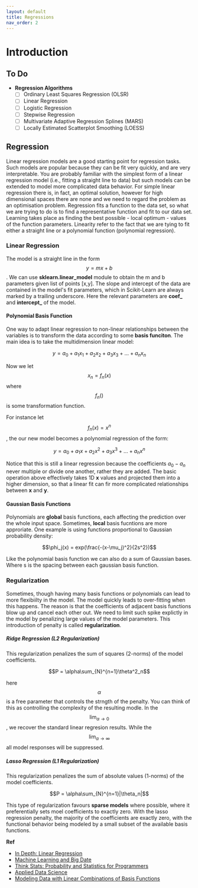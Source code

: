 ```yaml
---
layout: default
title: Regressions
nav_order: 2
---
```


# Introduction

## To Do
- **Regression Algorithms**
	- [ ] Ordinary Least Squares Regression (OLSR)
	- [ ] Linear Regression
	- [ ] Logistic Regression
	- [ ] Stepwise Regression
	- [ ] Multivariate Adaptive Regression Splines (MARS)
	- [ ] Locally Estimated Scatterplot Smoothing (LOESS)

## Regression
Linear regression models are a good starting point for regression tasks. Such models are popular because they can be fit very quickly, and are very interpretable. You are probably familiar with the simplest form of a linear regression model (i.e., fitting a straight line to data) but such models can be extended to model more complicated data behavior.  For simple linear regression there is, in fact, an optimal solution, however for high dimensional spaces there are none and we need to regard the problem as an optimisation problem. Regression fits a function to the data set, so what we are trying to do is to find a representative function and fit to our data set. Learning takes place as finding the best possible - local optimum - values of the function parameters. Linearity refer to the fact that we are tying to fit either a straight line or a polynomial function (polynomial regression).

### Linear Regression
The model is a straight line in the form $$y=mx+b$$.  We can use **sklearn.linear_model** module to obtain the m and b parameters given list of points [x,y].  The slope and intercept of the data are contained in the model's fit parameters, which in Scikit-Learn are always marked by a trailing underscore. Here the relevant parameters are **coef_** and **intercept_** of the model.

#### Polynomial Basis Function 
One way to adapt linear regression to non-linear relationships between the variables is to transform the data according to some **basis funciton**.  The main idea is to take the multidimension linear model:

$$y=a_0+a_1x_1+a_2x_2+a_3x_3+...+a_nx_n$$

Now we let $$x_n=f_n(x)$$ where $$f_n()$$ is some transformation function.

For instance let $$f_n(x)=x^n$$, the our new model becomes a polynomial regression of the form:

$$y=a_0+a_1x+a_2x^2+a_3x^3+...+a_nx^n$$

Notice that this is still a linear regression because the coefficients $a_0 - a_n$ never multiple or divide one another, rather they are added.  The basic operation above effectively takes 1D **x** values and projected them into a higher dimension, so that a linear fit can fir more complicated relationships between **x** and **y**.

#### Gaussian Basis Functions
Polynomials are **global** basis functions, each affecting the prediction over the whole input space.  Sometimes, **local** basis fucntions are more approriate. One example is using functions proportional to Gaussian probability density:

$$\phi_j(x) = exp(\frac{-(x-\mu_j)^2}{2s^2})$$

Like the polynomial basis function we can also do a sum of Gaussian bases.  Where s is the spacing between each gaussian basis function.

### Regularization
Sometimes, though having many basis functions or polynomials can lead to more flexibiilty in the model.  The model quickly leads to over-fitting when this happens.  The reason is that the coefficients of adjacent basis functions blow up and cancel each other out.  We need to limit such spike explictly in the model by penalizing large values of the model parameters.  This introduction of penalty is called **regularization**.


##### Ridge Regression (L2 Regularization)
This regularization penalizes the sum of squares (2-norms) of the model coefficients.

$$P = \alpha\sum_{N}^{n=1}\theta^2_n$$

here $$\alpha$$ is a free parameter that controls the strngth of the penalty. You can think of this as controlling the complexity of the resulting modle.  In the$$\lim_{\alpha\to 0}$$, we recover the standard linear regresion results.  While the $$\lim_{\alpha\to\infty}$$ all model responses will be suppressed.

##### Lasso Regression (L1 Regularization)
This regularization penalizes the sum of absolute values (1-norms) of the model coefficients.

$$P = \alpha\sum_{N}^{n=1}|\theta_n|$$

This type of regularization favours **sparse models** where possible, where it preferentially sets moel coefficients to exactly zero.  With the lasso regression penalty, the majority of the coefficients are exactly zero, with the functional behavior being modeled by a small subset of the available basis functions.


**Ref**
- [In Depth: Linear Regression](https://jakevdp.github.io/PythonDataScienceHandbook/05.06-linear-regression.html)
- [Machine Learning and Big Date](http://www.kareemalkaseer.com/books/ml/linear-regression-intro)
- [Think Stats: Probability and Statistics for Programmers](http://greenteapress.com/thinkstats/thinkstats.pdf)
- [Applied Data Science](https://columbia-applied-data-science.github.io/appdatasci.pdf)
- [Modeling Data with Linear Combinations of Basis Functions](http://www.utstat.utoronto.ca/~radford/sta414.S11/week1b.pdf)